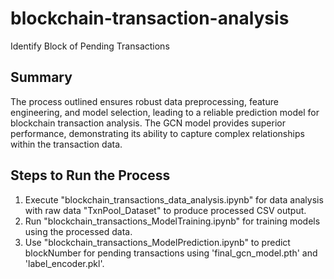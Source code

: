 # blockchain-transaction-analysis
Identify Block of Pending Transactions

## Summary
The process outlined ensures robust data preprocessing, feature engineering, and model selection, leading to a reliable prediction model for blockchain transaction analysis. The GCN model provides superior performance, demonstrating its ability to capture complex relationships within the transaction data.

## Steps to Run the Process
1.	Execute "blockchain_transactions_data_analysis.ipynb" for data analysis with raw data "TxnPool_Dataset" to produce processed CSV output.
2.	Run "blockchain_transactions_ModelTraining.ipynb" for training models using the processed data.
3.	Use "blockchain_transactions_ModelPrediction.ipynb" to predict blockNumber for pending transactions using 'final_gcn_model.pth' and 'label_encoder.pkl'.
